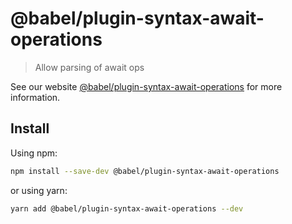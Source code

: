 # @babel/plugin-syntax-await-operations

> Allow parsing of await ops

See our website [@babel/plugin-syntax-await-operations](https://babeljs.io/docs/en/babel-plugin-syntax-await-operations) for more information.

## Install

Using npm:

```sh
npm install --save-dev @babel/plugin-syntax-await-operations
```

or using yarn:

```sh
yarn add @babel/plugin-syntax-await-operations --dev
```
